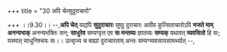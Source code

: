 +++
title = "30 अपि चेत्सुदुराचारो"

+++
।।9.30।। --,**अपि चेत्** यद्यपि **सुदुराचारः** सुष्ठु दुराचारः अतीव
कुत्सिताचारोऽपि **भजते माम् अनन्यभाक्** अनन्यभक्तिः सन्; **साधुरेव**
सम्यग्वृत्त एव **सः मन्तव्यः** ज्ञातव्यः **सम्यक्** यथावत् **व्यवसितो**
हि सः; यस्मात् साधुनिश्चयः सः।। उत्सृज्य च बाह्यां दुराचारताम् अन्तः
सम्यग्व्यवसायसामर्थ्यात् --,
